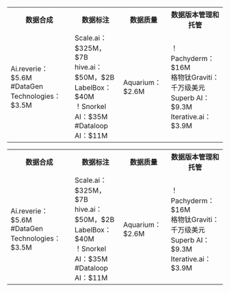 <table>
   <tr>
      <th>数据合成</th>
      <th>数据标注</th>
      <th>数据质量</th>
      <th>数据版本管理和托管</th>
   </tr>
   <tr>
      <td>
         Ai.reverie：$5.6M  <br> 
         #DataGen Technologies：$3.5M
      </td>
      <td>
            Scale.ai：$325M，$7B <br> 
            hive.ai：$50M，$2B  <br> 
            LabelBox：$40M <br> 
            ！Snorkel AI：$35M <br> 
            #Dataloop AI：$11M <br> 
      </td>
      <td>
            Aquarium：$2.6M
      </td>
      <td>
            ！Pachyderm：$16M <br>
            格物钛Graviti：千万级美元 <br>
            Superb AI： $9.3M <br>
            Iterative.ai：$3.9M <br>
      </td>
   </tr>
</table>


<table>
   <tr>
      <th>数据合成</th>
      <th>数据标注</th>
      <th>数据质量</th>
      <th>数据版本管理和托管</th>
   </tr>
   <tr>
      <td>
         Ai.reverie：$5.6M  <br> 
         #DataGen Technologies：$3.5M
      </td>
      <td>
            Scale.ai：$325M，$7B <br> 
            hive.ai：$50M，$2B  <br> 
            LabelBox：$40M <br> 
            ！Snorkel AI：$35M <br> 
            #Dataloop AI：$11M <br> 
      </td>
      <td>
            Aquarium：$2.6M
      </td>
      <td>
            ！Pachyderm：$16M <br>
            格物钛Graviti：千万级美元 <br>
            Superb AI： $9.3M <br>
            Iterative.ai：$3.9M <br>
      </td>
   </tr>
</table>

